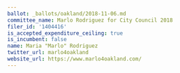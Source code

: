 ```yaml
---
ballot: _ballots/oakland/2018-11-06.md
committee_name: Marlo Rodriguez for City Council 2018
filer_id: '1404416'
is_accepted_expenditure_ceiling: true
is_incumbent: false
name: Maria "Marlo" Rodriguez
twitter_url: marlo4oakland
website_url: https://www.marlo4oakland.com/
---
```

